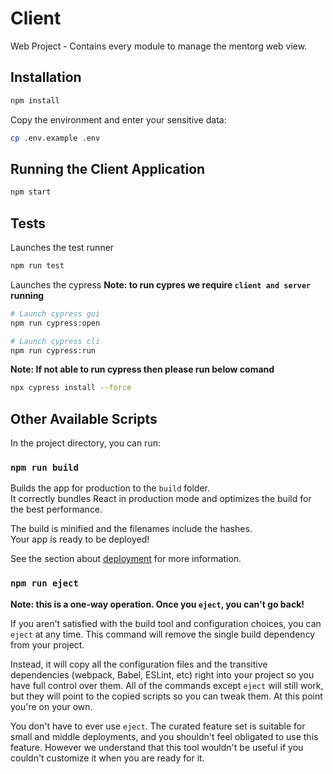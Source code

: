 # Client
Web Project - Contains every module to manage the mentorg web view.


## Installation
```bash
npm install
```
Copy the environment and enter your sensitive data:

```bash
cp .env.example .env
```

## Running the Client Application

```bash
npm start
```

## Tests
Launches the test runner
```bash
npm run test
```

Launches the cypress 
**Note: to run cypres we require `client and server` running**
```bash
# Launch cypress gui
npm run cypress:open
```

```bash
# Launch cypress cli
npm run cypress:run
```

**Note: If not able to run cypress then please run below comand**
```bash
npx cypress install --force
```

## Other Available Scripts

In the project directory, you can run:

### `npm run build`

Builds the app for production to the `build` folder.\
It correctly bundles React in production mode and optimizes the build for the best performance.

The build is minified and the filenames include the hashes.\
Your app is ready to be deployed!

See the section about [deployment](https://facebook.github.io/create-react-app/docs/deployment) for more information.

### `npm run eject`

**Note: this is a one-way operation. Once you `eject`, you can't go back!**

If you aren't satisfied with the build tool and configuration choices, you can `eject` at any time. This command will remove the single build dependency from your project.

Instead, it will copy all the configuration files and the transitive dependencies (webpack, Babel, ESLint, etc) right into your project so you have full control over them. All of the commands except `eject` will still work, but they will point to the copied scripts so you can tweak them. At this point you're on your own.

You don't have to ever use `eject`. The curated feature set is suitable for small and middle deployments, and you shouldn't feel obligated to use this feature. However we understand that this tool wouldn't be useful if you couldn't customize it when you are ready for it.
